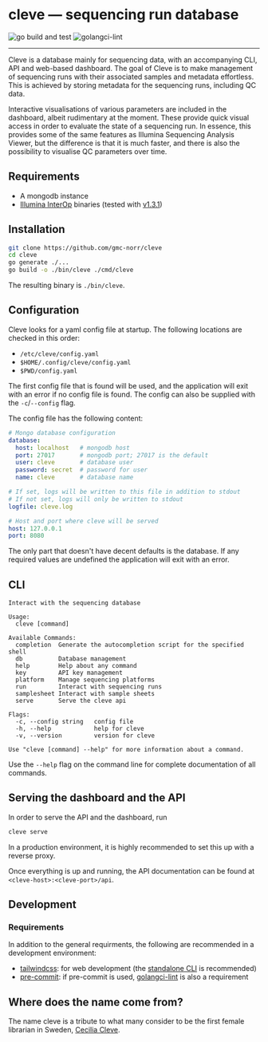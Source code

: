 # cleve &mdash; sequencing run database

![go build and test](https://github.com/gmc-norr/cleve/actions/workflows/go.yaml/badge.svg)
![golangci-lint](https://github.com/gmc-norr/cleve/actions/workflows/golangci-lint.yaml/badge.svg)

---

Cleve is a database mainly for sequencing data, with an accompanying CLI, API and web-based dashboard.
The goal of Cleve is to make management of sequencing runs with their associated samples and metadata effortless.
This is achieved by storing metadata for the sequencing runs, including QC data.

Interactive visualisations of various parameters are included in the dashboard, albeit rudimentary at the moment.
These provide quick visual access in order to evaluate the state of a sequencing run.
In essence, this provides some of the same features as Illumina Sequencing Analysis Viewer, but the difference is that it is much faster, and there is also the possibility to visualise QC parameters over time.

## Requirements

- A mongodb instance
- [Illumina InterOp](https://github.com/Illumina/interop) binaries (tested with [v1.3.1](https://github.com/Illumina/interop/releases/tag/v1.3.1))

## Installation

```bash
git clone https://github.com/gmc-norr/cleve
cd cleve
go generate ./...
go build -o ./bin/cleve ./cmd/cleve
```

The resulting binary is `./bin/cleve`.

## Configuration

Cleve looks for a yaml config file at startup.
The following locations are checked in this order:

- `/etc/cleve/config.yaml`
- `$HOME/.config/cleve/config.yaml`
- `$PWD/config.yaml`

The first config file that is found will be used, and the application will exit with an error if no config file is found.
The config can also be supplied with the `-c`/`--config` flag.

The config file has the following content:

```yaml
# Mongo database configuration
database:
  host: localhost   # mongodb host
  port: 27017       # mongodb port; 27017 is the default
  user: cleve       # database user
  password: secret  # password for user
  name: cleve       # database name

# If set, logs will be written to this file in addition to stdout
# If not set, logs will only be written to stdout
logfile: cleve.log

# Host and port where cleve will be served
host: 127.0.0.1
port: 8080
```

The only part that doesn't have decent defaults is the database.
If any required values are undefined the application will exit with an error.

## CLI

```
Interact with the sequencing database

Usage:
  cleve [command]

Available Commands:
  completion  Generate the autocompletion script for the specified shell
  db          Database management
  help        Help about any command
  key         API key management
  platform    Manage sequencing platforms
  run         Interact with sequencing runs
  samplesheet Interact with sample sheets
  serve       Serve the cleve api

Flags:
  -c, --config string   config file
  -h, --help            help for cleve
  -v, --version         version for cleve

Use "cleve [command] --help" for more information about a command.
```

Use the `--help` flag on the command line for complete documentation of all commands.

## Serving the dashboard and the API

In order to serve the API and the dashboard, run

```bash
cleve serve
```

In a production environment, it is highly recommended to set this up with a reverse proxy.

Once everything is up and running, the API documentation can be found at `<cleve-host>:<cleve-port>/api`.

## Development

### Requirements

In addition to the general requirments, the following are recommended in a development environment:

- [tailwindcss](https://tailwindcss.com/): for web development (the [standalone CLI](https://tailwindcss.com/blog/standalone-cli) is recommended)
- [pre-commit](https://pre-commit.com): if pre-commit is used, [golangci-lint](https://github.com/golangci/golangci-lint) is also a requirement

## Where does the name come from?

The name cleve is a tribute to what many consider to be the first female librarian in Sweden, [Cecilia Cleve](https://en.wikipedia.org/wiki/Cecilia_Cleve).
